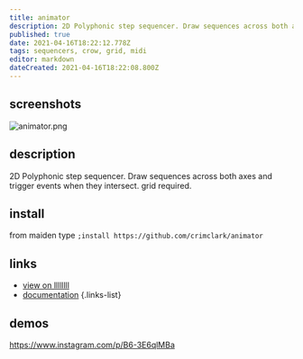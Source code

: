 ```yaml
---
title: animator
description: 2D Polyphonic step sequencer. Draw sequences across both axes and trigger events when they intersect.
published: true
date: 2021-04-16T18:22:12.778Z
tags: sequencers, crow, grid, midi
editor: markdown
dateCreated: 2021-04-16T18:22:08.800Z
---
```


## screenshots
![animator.png](/community/crim/animator.png)
## description

2D Polyphonic step sequencer. Draw sequences across both axes and trigger events when they intersect. grid required.

## install

from maiden type
`;install https://github.com/crimclark/animator`

## links

- [view on llllllll](https://llllllll.co/t/animator/28242)
- [documentation](https://github.com/crimclark/animator)
{.links-list}

## demos

https://www.instagram.com/p/B6-3E6qlMBa